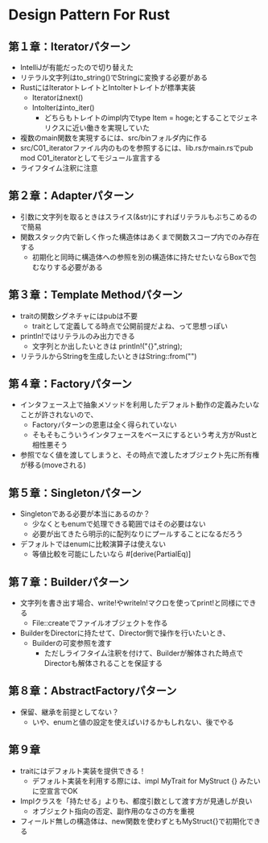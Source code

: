 # Design Pattern For Rust

## 第１章：Iteratorパターン

- IntelliJが有能だったので切り替えた
- リテラル文字列はto_string()でStringに変換する必要がある
- RustにはIteratorトレイトとIntoIterトレイトが標準実装
  - Iteratorはnext()
  - IntoIterはinto_iter()
    - どちらもトレイトのimpl内でtype Item = hoge;とすることでジェネリクスに近い働きを実現していた
- 複数のmain関数を実現するには、src/binフォルダ内に作る 
- src/C01_iteratorファイル内のものを参照するには、lib.rsかmain.rsでpub mod C01_iteratorとしてモジュール宣言する
- ライフタイム注釈に注意

## 第２章：Adapterパターン

- 引数に文字列を取るときはスライス(&str)にすればリテラルもぶちこめるので簡易
- 関数スタック内で新しく作った構造体はあくまで関数スコープ内でのみ存在する
  - 初期化と同時に構造体への参照を別の構造体に持たせたいならBoxで包むなりする必要がある

## 第３章：Template Methodパターン

- traitの関数シグネチャにはpubは不要
  - traitとして定義してる時点で公開前提だよね、って思想っぽい
- println!ではリテラルのみ出力できる
  - 文字列とか出したいときは println!("{}",string);
- リテラルからStringを生成したいときはString::from("")

## 第４章：Factoryパターン

- インタフェース上で抽象メソッドを利用したデフォルト動作の定義みたいなことが許されないので、
  - Factoryパターンの恩恵は全く得られていない
  - そもそもこういうインタフェースをベースにするという考え方がRustと相性悪そう
- 参照でなく値を渡してしまうと、その時点で渡したオブジェクト先に所有権が移る(moveされる)

## 第５章：Singletonパターン

- Singletonである必要が本当にあるのか？
  - 少なくともenumで処理できる範囲ではその必要はない
  - 必要が出てきたら明示的に配列なりにプールすることになるだろう
- デフォルトではenumに比較演算子は使えない 
  - 等値比較を可能にしたいなら #[derive(PartialEq)]

## 第７章：Builderパターン

- 文字列を書き出す場合、write!やwriteln!マクロを使ってprint!と同様にできる
  - File::createでファイルオブジェクトを作る
- BuilderをDirectorに持たせて、Director側で操作を行いたいとき、
  - Builderの可変参照を渡す
    - ただしライフタイム注釈を付けて、Builderが解体された時点でDirectorも解体されることを保証する

## 第８章：AbstractFactoryパターン

- 保留、継承を前提としてない？
  - いや、enumと値の設定を使えばいけるかもしれない、後でやる

## 第９章

- traitにはデフォルト実装を提供できる！
  - デフォルト実装を利用する際には、impl MyTrait for MyStruct {} みたいに空宣言でOK
- Implクラスを「持たせる」よりも、都度引数として渡す方が見通しが良い
  - オブジェクト指向の否定、副作用のなさの方を重視
- フィールド無しの構造体は、new関数を使わずともMyStruct{}で初期化できる